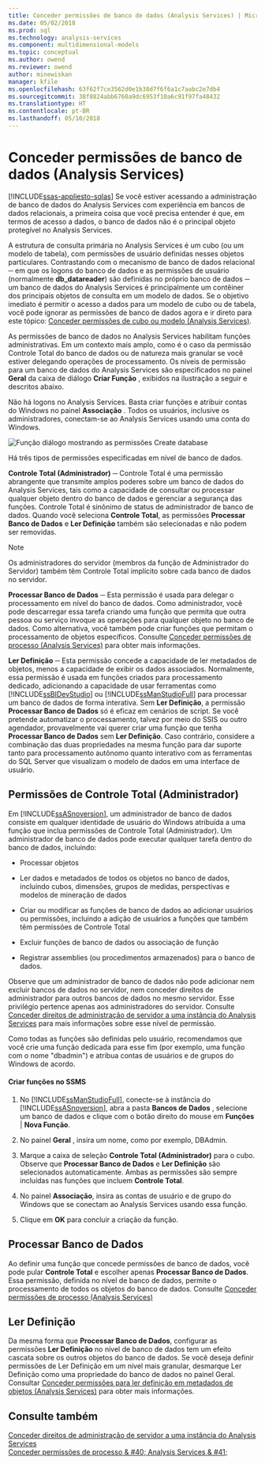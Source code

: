 ```yaml
---
title: Conceder permissões de banco de dados (Analysis Services) | Microsoft Docs
ms.date: 05/02/2018
ms.prod: sql
ms.technology: analysis-services
ms.component: multidimensional-models
ms.topic: conceptual
ms.author: owend
ms.reviewer: owend
author: minewiskan
manager: kfile
ms.openlocfilehash: 63f62f7ce3562d0e1b38d7f6f6a1c7aabc2e7db4
ms.sourcegitcommit: 38f8824abb6760a9dc6953f10a6c91f97fa48432
ms.translationtype: HT
ms.contentlocale: pt-BR
ms.lasthandoff: 05/10/2018
---
```

# <a name="grant-database-permissions-analysis-services"></a>Conceder permissões de banco de dados (Analysis Services)
[!INCLUDE[ssas-appliesto-sqlas](../../includes/ssas-appliesto-sqlas.md)]
  Se você estiver acessando a administração de banco de dados do Analysis Services com experiência em bancos de dados relacionais, a primeira coisa que você precisa entender é que, em termos de acesso a dados, o banco de dados não é o principal objeto protegível no Analysis Services.  
  
 A estrutura de consulta primária no Analysis Services é um cubo (ou um modelo de tabela), com permissões de usuário definidas nesses objetos particulares. Contrastando com o mecanismo de banco de dados relacional ─ em que os logons do banco de dados e as permissões de usuário (normalmente **db_datareader**) são definidas no próprio banco de dados ─ um banco de dados do Analysis Services é principalmente um contêiner dos principais objetos de consulta em um modelo de dados. Se o objetivo imediato é permitir o acesso a dados para um modelo de cubo ou de tabela, você pode ignorar as permissões de banco de dados agora e ir direto para este tópico: [Conceder permissões de cubo ou modelo &#40;Analysis Services&#41;](../../analysis-services/multidimensional-models/grant-cube-or-model-permissions-analysis-services.md).  
  
 As permissões de banco de dados no Analysis Services habilitam funções administrativas. Em um contexto mais amplo, como é o caso da permissão Controle Total do banco de dados ou de natureza mais granular se você estiver delegando operações de processamento. Os níveis de permissão para um banco de dados do Analysis Services são especificados no painel **Geral** da caixa de diálogo **Criar Função** , exibidos na ilustração a seguir e descritos abaixo.  
  
 Não há logons no Analysis Services. Basta criar funções e atribuir contas do Windows no painel **Associação** . Todos os usuários, inclusive os administradores, conectam-se ao Analysis Services usando uma conta do Windows.  
  
 ![Função diálogo mostrando as permissões Create database](../../analysis-services/multidimensional-models/media/ssas-permsdbrole.png "função diálogo mostrando as permissões Create database")  
  
 Há três tipos de permissões especificadas em nível de banco de dados.  
  
 **Controle Total (Administrador)** ─ Controle Total é uma permissão abrangente que transmite amplos poderes sobre um banco de dados do Analysis Services, tais como a capacidade de consultar ou processar qualquer objeto dentro do banco de dados e gerenciar a segurança das funções. Controle Total é sinônimo de status de administrador de banco de dados. Quando você seleciona **Controle Total**, as permissões **Processar Banco de Dados** e **Ler Definição** também são selecionadas e não podem ser removidas.  
  
> [!NOTE]  
>  Os administradores do servidor (membros da função de Administrador do Servidor) também têm Controle Total implícito sobre cada banco de dados no servidor.  
  
 **Processar Banco de Dados** ─ Esta permissão é usada para delegar o processamento em nível do banco de dados. Como administrador, você pode descarregar essa tarefa criando uma função que permita que outra pessoa ou serviço invoque as operações para qualquer objeto no banco de dados. Como alternativa, você também pode criar funções que permitam o processamento de objetos específicos. Consulte [Conceder permissões de processo &#40;Analysis Services&#41;](../../analysis-services/multidimensional-models/grant-process-permissions-analysis-services.md) para obter mais informações.  
  
 **Ler Definição** ─ Esta permissão concede a capacidade de ler metadados de objetos, menos a capacidade de exibir os dados associados. Normalmente, essa permissão é usada em funções criados para processamento dedicado, adicionando a capacidade de usar ferramentas como [!INCLUDE[ssBIDevStudio](../../includes/ssbidevstudio-md.md)] ou [!INCLUDE[ssManStudioFull](../../includes/ssmanstudiofull-md.md)] para processar um banco de dados de forma interativa. Sem **Ler Definição**, a permissão **Processar Banco de Dados** só é eficaz em cenários de script. Se você pretende automatizar o processamento, talvez por meio do SSIS ou outro agendador, provavelmente vai querer criar uma função que tenha **Processar Banco de Dados** sem **Ler Definição**. Caso contrário, considere a combinação das duas propriedades na mesma função para dar suporte tanto para processamento autônomo quanto interativo com as ferramentas do SQL Server que visualizam o modelo de dados em uma interface de usuário.  
  
## <a name="full-control-administrator-permissions"></a>Permissões de Controle Total (Administrador)  
 Em [!INCLUDE[ssASnoversion](../../includes/ssasnoversion-md.md)], um administrador de banco de dados consiste em qualquer identidade de usuário do Windows atribuída a uma função que inclua permissões de Controle Total (Administrador). Um administrador de banco de dados pode executar qualquer tarefa dentro do banco de dados, incluindo:  
  
-   Processar objetos  
  
-   Ler dados e metadados de todos os objetos no banco de dados, incluindo cubos, dimensões, grupos de medidas, perspectivas e modelos de mineração de dados  
  
-   Criar ou modificar as funções de banco de dados ao adicionar usuários ou permissões, incluindo a adição de usuários a funções que também têm permissões de Controle Total  
  
-   Excluir funções de banco de dados ou associação de função  
  
-   Registrar assemblies (ou procedimentos armazenados) para o banco de dados.  
  
 Observe que um administrador de banco de dados não pode adicionar nem excluir bancos de dados no servidor, nem conceder direitos de administrador para outros bancos de dados no mesmo servidor. Esse privilégio pertence apenas aos administradores do servidor. Consulte [Conceder direitos de administração de servidor a uma instância do Analysis Services](../../analysis-services/instances/grant-server-admin-rights-to-an-analysis-services-instance.md) para mais informações sobre esse nível de permissão.  
  
 Como todas as funções são definidas pelo usuário, recomendamos que você crie uma função dedicada para esse fim (por exemplo, uma função com o nome "dbadmin") e atribua contas de usuários e de grupos do Windows de acordo.  
  
#### <a name="create-roles-in-ssms"></a>Criar funções no SSMS  
  
1.  No [!INCLUDE[ssManStudioFull](../../includes/ssmanstudiofull-md.md)], conecte-se à instância do [!INCLUDE[ssASnoversion](../../includes/ssasnoversion-md.md)], abra a pasta **Bancos de Dados** , selecione um banco de dados e clique com o botão direito do mouse em **Funções** | **Nova Função**.  
  
2.  No painel **Geral** , insira um nome, como por exemplo, DBAdmin.  
  
3.  Marque a caixa de seleção **Controle Total (Administrador)** para o cubo. Observe que **Processar Banco de Dados** e **Ler Definição** são selecionados automaticamente. Ambas as permissões são sempre incluídas nas funções que incluem **Controle Total**.  
  
4.  No painel **Associação**, insira as contas de usuário e de grupo do Windows que se conectam ao Analysis Services usando essa função.  
  
5.  Clique em **OK** para concluir a criação da função.  
  
## <a name="process-database"></a>Processar Banco de Dados  
 Ao definir uma função que concede permissões de banco de dados, você pode pular **Controle Total** e escolher apenas **Processar Banco de Dados**. Essa permissão, definida no nível de banco de dados, permite o processamento de todos os objetos do banco de dados. Consulte [Conceder permissões de processo &#40;Analysis Services&#41;](../../analysis-services/multidimensional-models/grant-process-permissions-analysis-services.md)  
  
## <a name="read-definition"></a>Ler Definição  
 Da mesma forma que **Processar Banco de Dados**, configurar as permissões **Ler Definição** no nível de banco de dados tem um efeito cascata sobre os outros objetos do banco de dados. Se você deseja definir permissões de Ler Definição em um nível mais granular, desmarque Ler Definição como uma propriedade do banco de dados no painel Geral. Consultar [Conceder permissões para ler definição em metadados de objetos &#40;Analysis Services&#41;](../../analysis-services/multidimensional-models/grant-read-definition-permissions-on-object-metadata-analysis-services.md) para obter mais informações.  
  
## <a name="see-also"></a>Consulte também  
 [Conceder direitos de administração de servidor a uma instância do Analysis Services](../../analysis-services/instances/grant-server-admin-rights-to-an-analysis-services-instance.md)   
 [Conceder permissões de processo & #40; Analysis Services & #41;](../../analysis-services/multidimensional-models/grant-process-permissions-analysis-services.md)  
  
  
